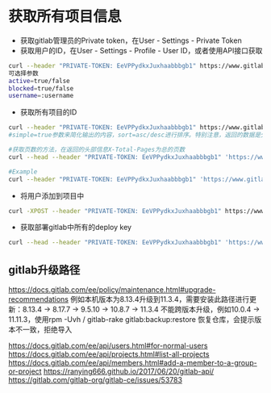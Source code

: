 # 获取所有项目信息
- 获取gitlab管理员的Private token，在User - Settings - Private Token
- 获取用户的ID，在User - Settings - Profile - User ID，或者使用API接口获取
```bash
curl --header "PRIVATE-TOKEN: EeVPPydkxJuxhaabbbgb1" https://www.gitlab.com/api/v4/users
可选择参数
active=true/false
blocked=true/false
username=:username
```
- 获取所有项目的ID
```bash
curl --header "PRIVATE-TOKEN: EeVPPydkxJuxhaabbbgb1" https://www.gitlab.com/api/v4/projects
#simple=true参数来简化输出的内容，sort=asc/desc进行排序。特别注意，返回的数据是分页的，每页默认20条，如果项目较多需要使用分页参数。per_page=20控制每页返回的条数，page=1控制当前页数

#获取页数的方法，在返回的头部信息X-Total-Pages为总的页数
curl --head --header "PRIVATE-TOKEN: EeVPPydkxJuxhaabbbgb1" 'https://www.gitlab.com/api/v4/projects'

#Example
curl --header "PRIVATE-TOKEN: EeVPPydkxJuxhaabbbgb1" 'https://www.gitlab.com/api/v4/projects?sample=ture&sort=desc&page=1&per_page=20'
```

- 将用户添加到项目中
```bash
curl -XPOST --header "PRIVATE-TOKEN: EeVPPydkxJuxhaabbbgb1" https://www.gitlab.com/api/v4/project/id/members --data "user_id=1&access_level=20"
```
- 获取部署gitlab中所有的deploy key
```bash
curl --head --header "PRIVATE-TOKEN: EeVPPydkxJuxhaabbbgb1" 'https://www.gitlab.com/api/v4/deploy_keys'
```

## gitlab升级路径
https://docs.gitlab.com/ee/policy/maintenance.html#upgrade-recommendations
例如本机版本为8.13.4升级到11.3.4，需要安装此路径进行更新：8.13.4 -> 8.17.7 -> 9.5.10 -> 10.8.7 -> 11.3.4
不能跨版本升级，例如10.0.4 -> 11.11.3，使用rpm -Uvh / gitlab-rake gitlab:backup:restore 恢复仓库，会提示版本不一致，拒绝导入

https://docs.gitlab.com/ee/api/users.html#for-normal-users
https://docs.gitlab.com/ee/api/projects.html#list-all-projects
https://docs.gitlab.com/ee/api/members.html#add-a-member-to-a-group-or-project
https://ranying666.github.io/2017/06/20/gitlab-api/
https://gitlab.com/gitlab-org/gitlab-ce/issues/53783